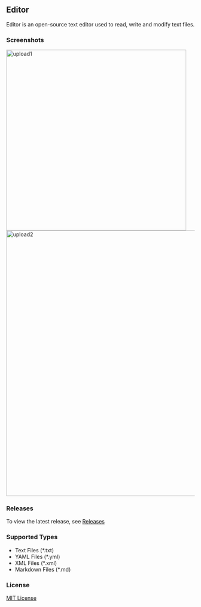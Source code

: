 ## Editor
Editor is an open-source text editor used to read, write and modify text files.

### Screenshots
<img width="481" alt="upload1" src="https://user-images.githubusercontent.com/39607018/131180950-cae5ea21-e807-4c97-b7ee-a503f15b4ea2.PNG">
<br>
<img width="707" alt="upload2" src="https://user-images.githubusercontent.com/39607018/131184535-20043dc7-30ae-46ce-bc8b-852e63a51955.PNG">

### Releases
To view the latest release, see [Releases](https://github.com/mebsic/Editor/releases/latest)

### Supported Types
- Text Files (*.txt)
- YAML Files (*.yml)
- XML Files (*.xml)
- Markdown Files (*.md)

### License
[MIT License](https://github.com/mebsic/Editor/blob/master/LICENSE)
